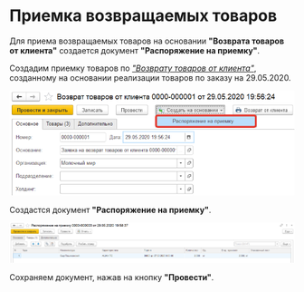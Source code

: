 # Приемка возвращаемых товаров

Для приема возвращаемых товаров на основании **"Возврата товаров от клиента"** создается документ **"Распоряжение на приемку"**.

Создадим приемку товаров по [*"Возврату товаров от клиента"*](ReturnOfProductsFromTheCustomer.md), созданному на основании реализации товаров по заказу на 29.05.2020.

[![1][1]][1]

Создастся документ **"Распоряжение на приемку"**.

[![2][2]][2]

Сохраняем документ, нажав на кнопку **"Провести"**.

[1]: AcceptanceOfReturnedProducts.assets/1.png
[2]: AcceptanceOfReturnedProducts.assets/2.png